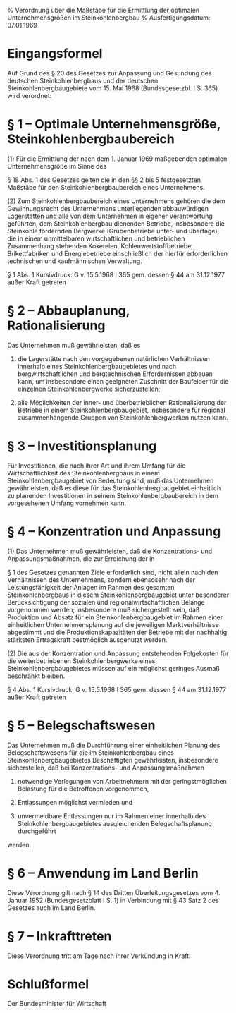 % Verordnung über die Maßstäbe für die Ermittlung der optimalen Unternehmensgrößen im Steinkohlenbergbau
% Ausfertigungsdatum: 07.01.1969
 
# Eingangsformel

Auf Grund des § 20 des Gesetzes zur Anpassung und Gesundung des deutschen Steinkohlenbergbaus und der deutschen Steinkohlenbergbaugebiete vom 15. Mai 1968 (Bundesgesetzbl. I S. 365) wird verordnet:

# § 1 – Optimale Unternehmensgröße, Steinkohlenbergbaubereich

(1) Für die Ermittlung der nach dem 1. Januar 1969 maßgebenden optimalen Unternehmensgröße im Sinne des

§ 18 Abs. 1 des Gesetzes gelten die in den §§ 2 bis 5 festgesetzten Maßstäbe für den Steinkohlenbergbaubereich eines Unternehmens.

(2) Zum Steinkohlenbergbaubereich eines Unternehmens gehören die dem Gewinnungsrecht des Unternehmens unterliegenden abbauwürdigen Lagerstätten und alle von dem Unternehmen in eigener Verantwortung geführten, dem Steinkohlenbergbau dienenden Betriebe, insbesondere die Steinkohle fördernden Bergwerke (Grubenbetriebe unter- und übertage), die in einem unmittelbaren wirtschaftlichen und betrieblichen Zusammenhang stehenden Kokereien, Kohlenwertstoffbetriebe, Brikettfabriken und Energiebetriebe einschließlich der hierfür erforderlichen technischen und kaufmännischen Verwaltung.

§ 1 Abs. 1 Kursivdruck: G v. 15.5.1968 I 365 gem. dessen § 44 am 31.12.1977 außer Kraft getreten

# § 2 – Abbauplanung, Rationalisierung

Das Unternehmen muß gewährleisten, daß es

1. die Lagerstätte nach den vorgegebenen natürlichen Verhältnissen innerhalb eines Steinkohlenbergbaugebietes und nach bergwirtschaftlichen und bergtechnischen Erfordernissen abbauen kann, um insbesondere einen geeigneten Zuschnitt der Baufelder für die einzelnen Steinkohlenbergwerke sicherzustellen;

2. alle Möglichkeiten der inner- und überbetrieblichen Rationalisierung der Betriebe in einem Steinkohlenbergbaugebiet, insbesondere für regional zusammenhängende Gruppen von Steinkohlenbergwerken nutzen kann.

# § 3 – Investitionsplanung

Für Investitionen, die nach ihrer Art und ihrem Umfang für die Wirtschaftlichkeit des Steinkohlenbergbaus in einem Steinkohlenbergbaugebiet von Bedeutung sind, muß das Unternehmen gewährleisten, daß es diese für das Steinkohlenbergbaugebiet einheitlich zu planenden Investitionen in seinem Steinkohlenbergbaubereich in dem vorgesehenen Umfang vornehmen kann.

# § 4 – Konzentration und Anpassung

(1) Das Unternehmen muß gewährleisten, daß die Konzentrations- und Anpassungsmaßnahmen, die zur Erreichung der in

§ 1 des Gesetzes genannten Ziele erforderlich sind, nicht allein nach den Verhältnissen des Unternehmens, sondern ebensosehr nach der Leistungsfähigkeit der Anlagen im Rahmen des gesamten Steinkohlenbergbaus in diesem Steinkohlenbergbaugebiet unter besonderer Berücksichtigung der sozialen und regionalwirtschaftlichen Belange vorgenommen werden; insbesondere muß sichergestellt sein, daß Produktion und Absatz für ein Steinkohlenbergbaugebiet im Rahmen einer einheitlichen Unternehmensplanung auf die jeweiligen Marktverhältnisse abgestimmt und die Produktionskapazitäten der Betriebe mit der nachhaltig stärksten Ertragskraft bestmöglich ausgenutzt werden.

(2) Die aus der Konzentration und Anpassung entstehenden Folgekosten für die weiterbetriebenen Steinkohlenbergwerke eines Steinkohlenbergbaugebietes müssen auf ein möglichst geringes Ausmaß beschränkt bleiben.

§ 4 Abs. 1 Kursivdruck: G v. 15.5.1968 I 365 gem. dessen § 44 am 31.12.1977 außer Kraft getreten

# § 5 – Belegschaftswesen

Das Unternehmen muß die Durchführung einer einheitlichen Planung des Belegschaftswesens für die im Steinkohlenbergbau eines Steinkohlenbergbaugebietes Beschäftigten gewährleisten, insbesondere sicherstellen, daß bei Konzentrations- und Anpassungsmaßnahmen

1. notwendige Verlegungen von Arbeitnehmern mit der geringstmöglichen Belastung für die Betroffenen vorgenommen,

2. Entlassungen möglichst vermieden und

3. unvermeidbare Entlassungen nur im Rahmen einer innerhalb des Steinkohlenbergbaugebietes ausgleichenden Belegschaftsplanung durchgeführt

werden.

# § 6 – Anwendung im Land Berlin

Diese Verordnung gilt nach § 14 des Dritten Überleitungsgesetzes vom 4. Januar 1952 (Bundesgesetzblatt I S. 1) in Verbindung mit § 43 Satz 2 des Gesetzes auch im Land Berlin.

# § 7 – Inkrafttreten

Diese Verordnung tritt am Tage nach ihrer Verkündung in Kraft.

# Schlußformel

Der Bundesminister für Wirtschaft
